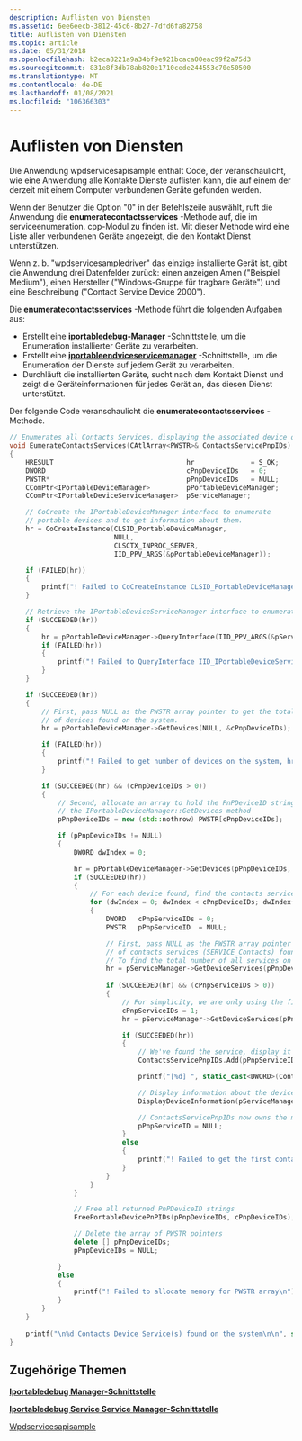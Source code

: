 ```yaml
---
description: Auflisten von Diensten
ms.assetid: 6ee6eecb-3812-45c6-8b27-7dfd6fa82758
title: Auflisten von Diensten
ms.topic: article
ms.date: 05/31/2018
ms.openlocfilehash: b2eca8221a9a34bf9e921bcaca00eac99f2a75d3
ms.sourcegitcommit: 831e8f3db78ab820e1710cede244553c70e50500
ms.translationtype: MT
ms.contentlocale: de-DE
ms.lasthandoff: 01/08/2021
ms.locfileid: "106366303"
---
```

# <a name="enumerating-services"></a>Auflisten von Diensten

Die Anwendung wpdservicesapisample enthält Code, der veranschaulicht, wie eine Anwendung alle Kontakte Dienste auflisten kann, die auf einem der derzeit mit einem Computer verbundenen Geräte gefunden werden.

Wenn der Benutzer die Option "0" in der Befehlszeile auswählt, ruft die Anwendung die **enumeratecontactsservices** -Methode auf, die im serviceenumeration. cpp-Modul zu finden ist. Mit dieser Methode wird eine Liste aller verbundenen Geräte angezeigt, die den Kontakt Dienst unterstützen.

Wenn z. b. "wpdservicesampledriver" das einzige installierte Gerät ist, gibt die Anwendung drei Datenfelder zurück: einen anzeigen Amen ("Beispiel Medium"), einen Hersteller ("Windows-Gruppe für tragbare Geräte") und eine Beschreibung ("Contact Service Device 2000").

Die **enumeratecontactsservices** -Methode führt die folgenden Aufgaben aus:

-   Erstellt eine [**iportabledebug-Manager**](/windows/desktop/api/PortableDeviceApi/nn-portabledeviceapi-iportabledevicemanager) -Schnittstelle, um die Enumeration installierter Geräte zu verarbeiten.
-   Erstellt eine [**iportableendviceservicemanager**](/windows/desktop/api/PortableDeviceAPI/nn-portabledeviceapi-iportabledeviceservicemanager) -Schnittstelle, um die Enumeration der Dienste auf jedem Gerät zu verarbeiten.
-   Durchläuft die installierten Geräte, sucht nach dem Kontakt Dienst und zeigt die Geräteinformationen für jedes Gerät an, das diesen Dienst unterstützt.

Der folgende Code veranschaulicht die **enumeratecontactsservices** -Methode.


```C++
// Enumerates all Contacts Services, displaying the associated device of each service.
void EumerateContactsServices(CAtlArray<PWSTR>& ContactsServicePnpIDs)
{
    HRESULT                                 hr              = S_OK;
    DWORD                                   cPnpDeviceIDs   = 0;
    PWSTR*                                  pPnpDeviceIDs   = NULL;
    CComPtr<IPortableDeviceManager>         pPortableDeviceManager;
    CComPtr<IPortableDeviceServiceManager>  pServiceManager;

    // CoCreate the IPortableDeviceManager interface to enumerate
    // portable devices and to get information about them.
    hr = CoCreateInstance(CLSID_PortableDeviceManager,
                          NULL,
                          CLSCTX_INPROC_SERVER,
                          IID_PPV_ARGS(&pPortableDeviceManager));

    if (FAILED(hr))
    {
        printf("! Failed to CoCreateInstance CLSID_PortableDeviceManager, hr = 0x%lx\n",hr);
    }        

    // Retrieve the IPortableDeviceServiceManager interface to enumerate device services.
    if (SUCCEEDED(hr))
    {
        hr = pPortableDeviceManager->QueryInterface(IID_PPV_ARGS(&pServiceManager));
        if (FAILED(hr))
        {
            printf("! Failed to QueryInterface IID_IPortableDeviceServiceManager, hr = 0x%lx\n",hr);
        }
    }

    if (SUCCEEDED(hr))
    {
        // First, pass NULL as the PWSTR array pointer to get the total number
        // of devices found on the system.
        hr = pPortableDeviceManager->GetDevices(NULL, &cPnpDeviceIDs);

        if (FAILED(hr))
        {
            printf("! Failed to get number of devices on the system, hr = 0x%lx\n",hr);
        }

        if (SUCCEEDED(hr) && (cPnpDeviceIDs > 0))
        {
            // Second, allocate an array to hold the PnPDeviceID strings returned from
            // the IPortableDeviceManager::GetDevices method
            pPnpDeviceIDs = new (std::nothrow) PWSTR[cPnpDeviceIDs];

            if (pPnpDeviceIDs != NULL)
            {
                DWORD dwIndex = 0;

                hr = pPortableDeviceManager->GetDevices(pPnpDeviceIDs, &cPnpDeviceIDs);
                if (SUCCEEDED(hr))
                {   
                    // For each device found, find the contacts service
                    for (dwIndex = 0; dwIndex < cPnpDeviceIDs; dwIndex++)
                    {
                        DWORD   cPnpServiceIDs = 0;
                        PWSTR   pPnpServiceID  = NULL;

                        // First, pass NULL as the PWSTR array pointer to get the total number
                        // of contacts services (SERVICE_Contacts) found on the device.
                        // To find the total number of all services on the device, use GUID_DEVINTERFACE_WPD_SERVICE.
                        hr = pServiceManager->GetDeviceServices(pPnpDeviceIDs[dwIndex], SERVICE_Contacts, NULL, &cPnpServiceIDs);
                        
                        if (SUCCEEDED(hr) && (cPnpServiceIDs > 0))
                        {                               
                            // For simplicity, we are only using the first contacts service on each device
                            cPnpServiceIDs = 1;
                            hr = pServiceManager->GetDeviceServices(pPnpDeviceIDs[dwIndex], SERVICE_Contacts, &pPnpServiceID, &cPnpServiceIDs);

                            if (SUCCEEDED(hr))
                            {
                                // We've found the service, display it and save its PnP Identifier
                                ContactsServicePnpIDs.Add(pPnpServiceID);

                                printf("[%d] ", static_cast<DWORD>(ContactsServicePnpIDs.GetCount()-1));

                                // Display information about the device that contains this service.
                                DisplayDeviceInformation(pServiceManager, pPnpServiceID);

                                // ContactsServicePnpIDs now owns the memory for this string
                                pPnpServiceID = NULL;
                            }
                            else
                            {
                                printf("! Failed to get the first contacts service from '%ws, hr = 0x%lx\n",pPnpDeviceIDs[dwIndex],hr);
                            }
                        }
                    }
                }

                // Free all returned PnPDeviceID strings
                FreePortableDevicePnPIDs(pPnpDeviceIDs, cPnpDeviceIDs);

                // Delete the array of PWSTR pointers
                delete [] pPnpDeviceIDs;
                pPnpDeviceIDs = NULL;

            }
            else
            {
                printf("! Failed to allocate memory for PWSTR array\n");
            }            
        }
    }
    
    printf("\n%d Contacts Device Service(s) found on the system\n\n", static_cast<DWORD>(ContactsServicePnpIDs.GetCount()));
}
```



## <a name="related-topics"></a>Zugehörige Themen

<dl> <dt>

[**Iportabledebug Manager-Schnittstelle**](/windows/desktop/api/PortableDeviceApi/nn-portabledeviceapi-iportabledevicemanager)
</dt> <dt>

[**Iportabledebug Service Service Manager-Schnittstelle**](/windows/desktop/api/PortableDeviceAPI/nn-portabledeviceapi-iportabledeviceservicemanager)
</dt> <dt>

[Wpdservicesapisample](wpdapisample-sample-service-application.md)
</dt> </dl>

 

 



